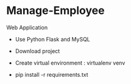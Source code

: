 # Manage-Employee
Web Application

* Use Python Flask and MySQL

* Download project
* Create virtual environment : virtualenv venv
* pip install -r requirements.txt

